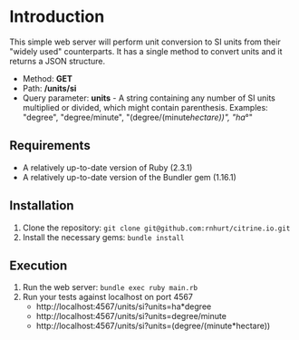 # Introduction

This simple web server will perform unit conversion to SI units from
their "widely used" counterparts.  It has a single method to convert units
and it returns a JSON structure.

* Method: **GET**
* Path: **/units/si**
* Query parameter: **units** - A string containing any number of SI units multiplied or divided, which might contain parenthesis. Examples: "degree", "degree/minute", "(degree/(minute*hectare))", "ha*°"

## Requirements

* A relatively up-to-date version of Ruby (2.3.1)
* A relatively up-to-date version of the Bundler gem (1.16.1)

## Installation

1) Clone the repository: ```git clone git@github.com:rnhurt/citrine.io.git```
2) Install the necessary gems: ```bundle install```

## Execution

1) Run the web server: ```bundle exec ruby main.rb```
2) Run your tests against localhost on port 4567
    * http://localhost:4567/units/si?units=ha*degree
    * http://localhost:4567/units/si?units=degree/minute
    * http://localhost:4567/units/si?units=(degree/(minute*hectare))
